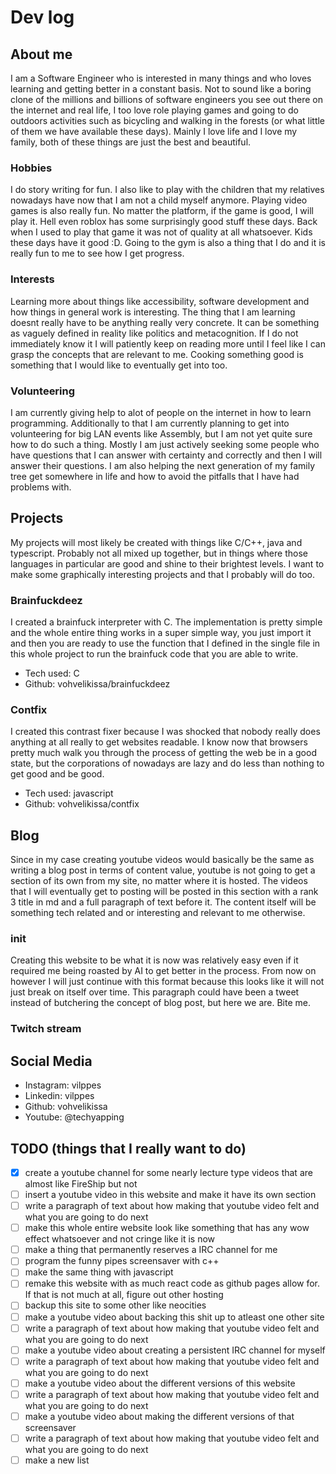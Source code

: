 # Dev log

## About me

I am a Software Engineer who is interested in many things and who loves learning and getting better
in a constant basis. Not to sound like a boring clone of the millions and billions of software engineers
you see out there on the internet and real life, I too love role playing games and going to do outdoors
activities such as bicycling and walking in the forests (or what little of them we have available these
days). Mainly I love life and I love my family, both of these things are just the best and beautiful.

### Hobbies

I do story writing for fun. I also like to play with the children that my relatives nowadays have now
that I am not a child myself anymore. Playing video games is also really fun. No matter the platform,
if the game is good, I will play it. Hell even roblox has some surprisingly good stuff these days.
Back when I used to play that game it was not of quality at all whatsoever. Kids these days have it good :D.
Going to the gym is also a thing that I do and it is really fun to me to see how I get progress.

### Interests

Learning more about things like accessibility, software development and how things in general work is
interesting. The thing that I am learning doesnt really have to be anything really very concrete. It can
be something as vaguely defined in reality like politics and metacognition. If I do not immediately know
it I will patiently keep on reading more until I feel like I can grasp the concepts that are relevant to
me. Cooking something good is something that I would like to eventually get into too.

### Volunteering

I am currently giving help to alot of people on the internet in how to learn programming. Additionally
to that I am currently planning to get into volunteering for big LAN events like Assembly, but I am not
yet quite sure how to do such a thing. Mostly I am just actively seeking some people who have questions
that I can answer with certainty and correctly and then I will answer their questions. I am also helping
the next generation of my family tree get somewhere in life and how to avoid the pitfalls that I have 
had problems with.

## Projects

My projects will most likely be created with things like C/C++, java and typescript. Probably not all
mixed up together, but in things where those languages in particular are good and shine to their brightest
levels. I want to make some graphically interesting projects and that I probably will do too.

### Brainfuckdeez

I created a brainfuck interpreter with C. The implementation is pretty simple and the whole entire thing
works in a super simple way, you just import it and then you are ready to use the function that I defined
in the single file in this whole project to run the brainfuck code that you are able to write.

- Tech used: C
- Github: vohvelikissa/brainfuckdeez

### Contfix

I created this contrast fixer because I was shocked that nobody really does anything at all really to get
websites readable. I know now that browsers pretty much walk you through the process of getting the web
be in a good state, but the corporations of nowadays are lazy and do less than nothing to get good and
be good.

- Tech used: javascript
- Github: vohvelikissa/contfix

## Blog

Since in my case creating youtube videos would basically be the same as writing a blog post in terms
of content value, youtube is not going to get a section of its own from my site, no matter where it
is hosted. The videos that I will eventually get to posting will be posted in this section with a
rank 3 title in md and a full paragraph of text before it. The content itself will be something
tech related and or interesting and relevant to me otherwise.

### init

Creating this website to be what it is now was relatively easy even if it required me being roasted by AI
to get better in the process. From now on however I will just continue with this format because this looks
like it will not just break on itself over time. This paragraph could have been a tweet instead of butchering
the concept of blog post, but here we are. Bite me.

### Twitch stream

<div id="twitch-embed"></div>
<script src="https://embed.twitch.tv/embed/v1.js"></script>
<script type="text/javascript">
new Twitch.Embed("twitch-embed", {
    width: 854,
    height: 480,
    channel: "bashdoggo"
});
</script>

## Social Media

- Instagram: vilppes
- Linkedin: vilppes
- Github: vohvelikissa
- Youtube: @techyapping

## TODO (things that I really want to do)

- [X] create a youtube channel for some nearly lecture type videos that are almost like FireShip but not
- [ ] insert a youtube video in this website and make it have its own section
- [ ] write a paragraph of text about how making that youtube video felt and what you are going to do next
- [ ] make this whole entire website look like something that has any wow effect whatsoever and not cringe like it is now
- [ ] make a thing that permanently reserves a IRC channel for me
- [ ] program the funny pipes screensaver with c++
- [ ] make the same thing with javascript
- [ ] remake this website with as much react code as github pages allow for. If that is not much at all, figure out other hosting
- [ ] backup this site to some other like neocities
- [ ] make a youtube video about backing this shit up to atleast one other site
- [ ] write a paragraph of text about how making that youtube video felt and what you are going to do next
- [ ] make a youtube video about creating a persistent IRC channel for myself
- [ ] write a paragraph of text about how making that youtube video felt and what you are going to do next
- [ ] make a youtube video about the different versions of this website
- [ ] write a paragraph of text about how making that youtube video felt and what you are going to do next
- [ ] make a youtube video about making the different versions of that screensaver
- [ ] write a paragraph of text about how making that youtube video felt and what you are going to do next
- [ ] make a new list

